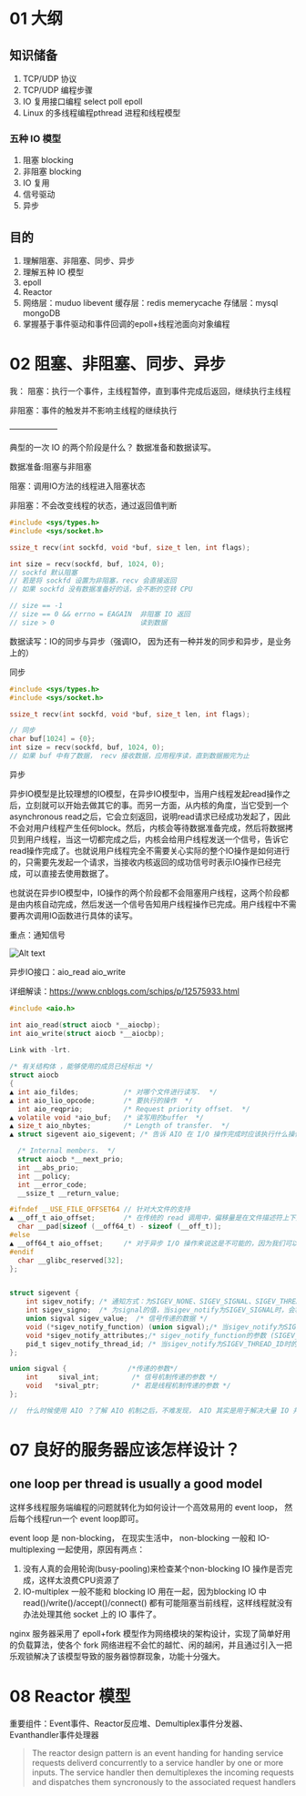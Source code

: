# 01 大纲
## 知识储备

1. TCP/UDP 协议
2. TCP/UDP 编程步骤
3. IO 复用接口编程 select poll epoll
4. Linux 的多线程编程pthread 进程和线程模型

### 五种 IO 模型

1. 阻塞 blocking
2. 非阻塞 blocking
3. IO 复用
4. 信号驱动
5. 异步

## 目的
   1. 理解阻塞、非阻塞、同步、异步
   2. 理解五种 IO 模型
   3. epoll
   4. Reactor
   5. 网络层：muduo libevent 缓存层：redis memerycache 存储层：mysql mongoDB
   6. 掌握基于事件驱动和事件回调的epoll+线程池面向对象编程

# 02 阻塞、非阻塞、同步、异步
我：
阻塞：执行一个事件，主线程暂停，直到事件完成后返回，继续执行主线程

非阻塞：事件的触发并不影响主线程的继续执行

——————

典型的一次 IO 的两个阶段是什么？ 数据准备和数据读写。

数据准备:阻塞与非阻塞

阻塞：调用IO方法的线程进入阻塞状态

非阻塞：不会改变线程的状态，通过返回值判断

```c
#include <sys/types.h>
#include <sys/socket.h>

ssize_t recv(int sockfd, void *buf, size_t len, int flags);

int size = recv(sockfd, buf, 1024, 0);
// sockfd 默认阻塞
// 若是将 sockfd 设置为非阻塞，recv 会直接返回
// 如果 sockfd 没有数据准备好的话，会不断的空转 CPU

// size == -1                    
// size == 0 && errno = EAGAIN  非阻塞 IO 返回
// size > 0                     读到数据
```

数据读写：IO的同步与异步（强调IO， 因为还有一种并发的同步和异步，是业务上的）

同步
```c
#include <sys/types.h>
#include <sys/socket.h>

ssize_t recv(int sockfd, void *buf, size_t len, int flags);

// 同步
char buf[1024] = {0};
int size = recv(sockfd, buf, 1024, 0);
// 如果 buf 中有了数据， recv 接收数据，应用程序读，直到数据搬完为止
```

异步

异步IO模型是比较理想的IO模型，在异步IO模型中，当用户线程发起read操作之后，立刻就可以开始去做其它的事。而另一方面，从内核的角度，当它受到一个asynchronous read之后，它会立刻返回，说明read请求已经成功发起了，因此不会对用户线程产生任何block。然后，内核会等待数据准备完成，然后将数据拷贝到用户线程，当这一切都完成之后，内核会给用户线程发送一个信号，告诉它read操作完成了。也就说用户线程完全不需要关心实际的整个IO操作是如何进行的，只需要先发起一个请求，当接收内核返回的成功信号时表示IO操作已经完成，可以直接去使用数据了。

也就说在异步IO模型中，IO操作的两个阶段都不会阻塞用户线程，这两个阶段都是由内核自动完成，然后发送一个信号告知用户线程操作已完成。用户线程中不需要再次调用IO函数进行具体的读写。

重点：通知信号

![Alt text](图片/1.png)

异步IO接口：aio_read aio_write

详细解读：https://www.cnblogs.com/schips/p/12575933.html

```c
#include <aio.h>

int aio_read(struct aiocb *__aiocbp);
int aio_write(struct aiocb *__aiocbp);

Link with -lrt.
    
/* 有关结构体 ，能够使用的成员已经标出 */
struct aiocb
{
▲ int aio_fildes;       	/* 对哪个文件进行读写.  */
▲ int aio_lio_opcode;       /* 要执行的操作  */
  int aio_reqprio;      	/* Request priority offset.  */
▲ volatile void *aio_buf;   /* 读写用的buffer  */
▲ size_t aio_nbytes;        /* Length of transfer.  */
▲ struct sigevent aio_sigevent; /* 告诉 AIO 在 I/O 操作完成时应该执行什么操作。  */

  /* Internal members.  */
  struct aiocb *__next_prio;
  int __abs_prio;
  int __policy;
  int __error_code;
  __ssize_t __return_value;

#ifndef __USE_FILE_OFFSET64	// 针对大文件的支持
▲ __off_t aio_offset;       /* 在传统的 read 调用中，偏移量是在文件描述符上下文中进行维护的，  */
  char __pad[sizeof (__off64_t) - sizeof (__off_t)];
#else
▲ __off64_t aio_offset;     /* 对于异步 I/O 操作来说这是不可能的，因为我们可以同时执行很多读请求，因此必须为每个特定的读请求都指定偏移量。 */
#endif
  char __glibc_reserved[32];
};


struct sigevent {
    int sigev_notify; /* 通知方式：为SIGEV_NONE、SIGEV_SIGNAL、SIGEV_THREAD、SIGEV_THREAD_ID（只针对linux）当中的一个； */
    int sigev_signo;  /* 为signal的值，当sigev_notify为SIGEV_SIGNAL时，会将这个signal发送给进程； */
    union sigval sigev_value;  /* 信号传递的数据 */
    void (*sigev_notify_function) (union sigval);/* 当sigev_notify为SIGEV_THREAD时，处理线程将调用这个处理函数 (SIGEV_THREAD) */
    void *sigev_notify_attributes;/* sigev_notify_function的参数 (SIGEV_THREAD) */
    pid_t sigev_notify_thread_id; /* 当sigev_notify为SIGEV_THREAD_ID时的处理线程ID (SIGEV_THREAD_ID) */
};

union sigval {               /*传递的参数*/
    int     sival_int;        /* 信号机制传递的参数 */
    void   *sival_ptr;        /* 若是线程机制传递的参数 */
};

//  什么时候使用 AIO ？了解 AIO 机制之后，不难发现， AIO 其实是用于解决大量 IO 并发操作而出现的，牺牲一些信号处理耗时，用多线程的方式加速 IO ，提高并行效率。 
```

# 07 良好的服务器应该怎样设计？
## one loop per thread is usually a good model

这样多线程服务端编程的问题就转化为如何设计一个高效易用的 event loop， 然后每个线程run一个 event loop即可。

event loop 是 non-blocking， 在现实生活中， non-blocking 一般和 IO-multiplexing 一起使用，原因有两点：

1. 没有人真的会用轮询(busy-pooling)来检查某个non-blocking IO 操作是否完成，这样太浪费CPU资源了
2. IO-multiplex 一般不能和 blocking IO 用在一起，因为blocking IO 中 read()/write()/accept()/connect() 都有可能阻塞当前线程，这样线程就没有办法处理其他 socket 上的 IO 事件了。 

nginx 服务器采用了 epoll+fork 模型作为网络模块的架构设计，实现了简单好用的负载算法，使各个 fork 网络进程不会忙的越忙、闲的越闲，并且通过引入一把乐观锁解决了该模型导致的服务器惊群现象，功能十分强大。

# 08 Reactor 模型
重要组件：Event事件、Reactor反应堆、Demultiplex事件分发器、Evanthandler事件处理器

> The reactor design pattern is an event handing for handing service requests deliverd concurrently to a service handler by one or more inputs.
> The service handler then demultiplexes the incoming requests and dispatches them syncronously to the associated request handlers

